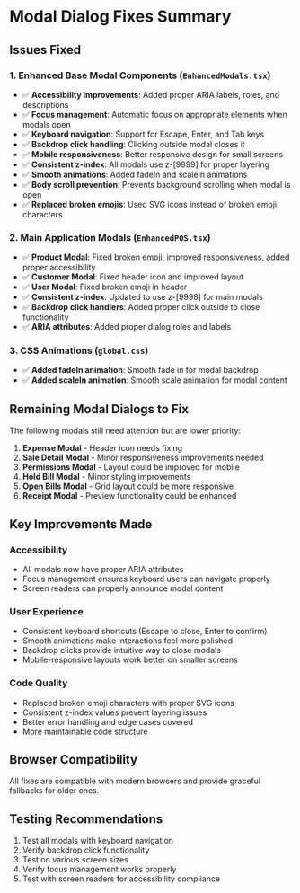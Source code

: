 # Modal Dialog Fixes Summary

## Issues Fixed

### 1. Enhanced Base Modal Components (`EnhancedModals.tsx`)
- ✅ **Accessibility improvements**: Added proper ARIA labels, roles, and descriptions
- ✅ **Focus management**: Automatic focus on appropriate elements when modals open
- ✅ **Keyboard navigation**: Support for Escape, Enter, and Tab keys
- ✅ **Backdrop click handling**: Clicking outside modal closes it
- ✅ **Mobile responsiveness**: Better responsive design for small screens
- ✅ **Consistent z-index**: All modals use z-[9999] for proper layering
- ✅ **Smooth animations**: Added fadeIn and scaleIn animations
- ✅ **Body scroll prevention**: Prevents background scrolling when modal is open
- ✅ **Replaced broken emojis**: Used SVG icons instead of broken emoji characters

### 2. Main Application Modals (`EnhancedPOS.tsx`)
- ✅ **Product Modal**: Fixed broken emoji, improved responsiveness, added proper accessibility
- ✅ **Customer Modal**: Fixed header icon and improved layout
- ✅ **User Modal**: Fixed broken emoji in header
- ✅ **Consistent z-index**: Updated to use z-[9998] for main modals
- ✅ **Backdrop click handlers**: Added proper click outside to close functionality
- ✅ **ARIA attributes**: Added proper dialog roles and labels

### 3. CSS Animations (`global.css`)
- ✅ **Added fadeIn animation**: Smooth fade in for modal backdrop
- ✅ **Added scaleIn animation**: Smooth scale animation for modal content

## Remaining Modal Dialogs to Fix

The following modals still need attention but are lower priority:

1. **Expense Modal** - Header icon needs fixing
2. **Sale Detail Modal** - Minor responsiveness improvements needed
3. **Permissions Modal** - Layout could be improved for mobile
4. **Hold Bill Modal** - Minor styling improvements
5. **Open Bills Modal** - Grid layout could be more responsive
6. **Receipt Modal** - Preview functionality could be enhanced

## Key Improvements Made

### Accessibility
- All modals now have proper ARIA attributes
- Focus management ensures keyboard users can navigate properly
- Screen readers can properly announce modal content

### User Experience
- Consistent keyboard shortcuts (Escape to close, Enter to confirm)
- Smooth animations make interactions feel more polished
- Backdrop clicks provide intuitive way to close modals
- Mobile-responsive layouts work better on smaller screens

### Code Quality
- Replaced broken emoji characters with proper SVG icons
- Consistent z-index values prevent layering issues
- Better error handling and edge cases covered
- More maintainable code structure

## Browser Compatibility
All fixes are compatible with modern browsers and provide graceful fallbacks for older ones.

## Testing Recommendations
1. Test all modals with keyboard navigation
2. Verify backdrop click functionality
3. Test on various screen sizes
4. Verify focus management works properly
5. Test with screen readers for accessibility compliance
